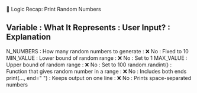 🧠 Logic Recap: Print Random Numbers

Variable         : What It Represents                              : User Input? : Explanation
--------------------------------------------------------------------------------------------------------
N_NUMBERS        : How many random numbers to generate             : ❌ No        : Fixed to 10
MIN_VALUE        : Lower bound of random range                     : ❌ No        : Set to 1
MAX_VALUE        : Upper bound of random range                     : ❌ No        : Set to 100
random.randint() : Function that gives random number in a range    : ❌ No        : Includes both ends
print(..., end=" ") : Keeps output on one line                     : ❌ No        : Prints space-separated numbers
